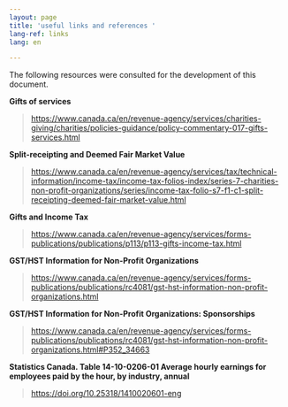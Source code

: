 ```yaml
---
layout: page
title: 'useful links and references '
lang-ref: links
lang: en

---
```

The following resources were consulted for the development of this document.

**Gifts of services**

> <a href="https://www.canada.ca/en/revenue-agency/services/charities-giving/charities/policies-guidance/policy-commentary-017-gifts-services.html" class="external" target="_blank" title="Gifts of services">https://www.canada.ca/en/revenue-agency/services/charities-giving/charities/policies-guidance/policy-commentary-017-gifts-services.html</a>

**Split-receipting and Deemed Fair Market Value**

> <a href="https://www.canada.ca/en/revenue-agency/services/tax/technical-information/income-tax/income-tax-folios-index/series-7-charities-non-profit-organizations/series/income-tax-folio-s7-f1-c1-split-receipting-deemed-fair-market-value.html" class="external" target="_blank" title="Split-receipting and Deemed Fair Market Value">https://www.canada.ca/en/revenue-agency/services/tax/technical-information/income-tax/income-tax-folios-index/series-7-charities-non-profit-organizations/series/income-tax-folio-s7-f1-c1-split-receipting-deemed-fair-market-value.html</a>

**Gifts and Income Tax**

> <a href="https://www.canada.ca/en/revenue-agency/services/forms-publications/publications/p113/p113-gifts-income-tax.html" class="external" target="_blank" title="Gifts and Income Tax">https://www.canada.ca/en/revenue-agency/services/forms-publications/publications/p113/p113-gifts-income-tax.html</a>

**GST/HST Information for Non-Profit Organizations**

> <a href="https://www.canada.ca/en/revenue-agency/services/forms-publications/publications/rc4081/gst-hst-information-non-profit-organizations.html" class="external" target="_blank" title="GST/HST Information for Non-Profit Organizations">https://www.canada.ca/en/revenue-agency/services/forms-publications/publications/rc4081/gst-hst-information-non-profit-organizations.html</a>

**GST/HST Information for Non-Profit Organizations: Sponsorships**

> <a href="https://www.canada.ca/en/revenue-agency/services/forms-publications/publications/rc4081/gst-hst-information-non-profit-organizations.html#P352_34663" class="external" target="_blank" title="GST/HST Information for Non-Profit Organizations: Sponsorships">https://www.canada.ca/en/revenue-agency/services/forms-publications/publications/rc4081/gst-hst-information-non-profit-organizations.html#P352_34663</a>

**Statistics Canada. Table 14-10-0206-01 Average hourly earnings for employees paid by the hour, by industry, annual**

> <a href="https://doi.org/10.25318/1410020601-eng" class="external" target="_blank" title="GST/HST Information for Non-Profit Organizations: Sponsorships">https://doi.org/10.25318/1410020601-eng</a>